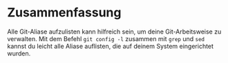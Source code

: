# Zusammenfassung

Alle Git-Aliase aufzulisten kann hilfreich sein, um deine Git-Arbeitsweise zu verwalten. Mit dem Befehl `git config -l` zusammen mit `grep` und `sed` kannst du leicht alle Aliase auflisten, die auf deinem System eingerichtet wurden.
